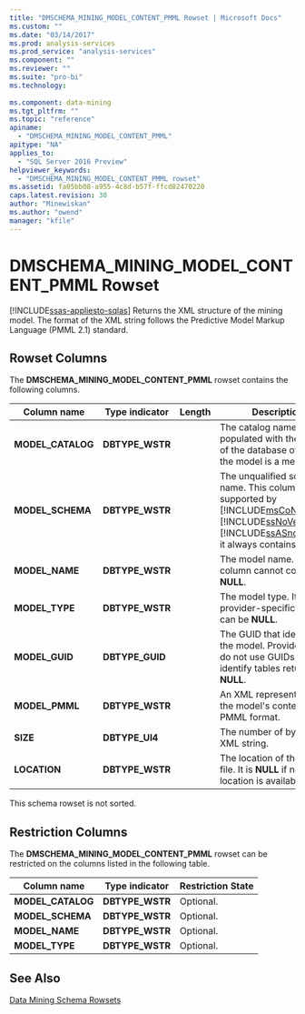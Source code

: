 ```yaml
---
title: "DMSCHEMA_MINING_MODEL_CONTENT_PMML Rowset | Microsoft Docs"
ms.custom: ""
ms.date: "03/14/2017"
ms.prod: analysis-services
ms.prod_service: "analysis-services"
ms.component: ""
ms.reviewer: ""
ms.suite: "pro-bi"
ms.technology: 
  
ms.component: data-mining
ms.tgt_pltfrm: ""
ms.topic: "reference"
apiname: 
  - "DMSCHEMA_MINING_MODEL_CONTENT_PMML"
apitype: "NA"
applies_to: 
  - "SQL Server 2016 Preview"
helpviewer_keywords: 
  - "DMSCHEMA_MINING_MODEL_CONTENT_PMML rowset"
ms.assetid: fa05bb08-a955-4c8d-b57f-ffcd82470220
caps.latest.revision: 30
author: "Minewiskan"
ms.author: "owend"
manager: "kfile"
---
```

# DMSCHEMA_MINING_MODEL_CONTENT_PMML Rowset
[!INCLUDE[ssas-appliesto-sqlas](../../../includes/ssas-appliesto-sqlas.md)]
  Returns the XML structure of the mining model. The format of the XML string follows the Predictive Model Markup Language (PMML 2.1) standard.  
  
## Rowset Columns  
 The **DMSCHEMA_MINING_MODEL_CONTENT_PMML** rowset contains the following columns.  
  
|Column name|Type indicator|Length|Description|  
|-----------------|--------------------|------------|-----------------|  
|**MODEL_CATALOG**|**DBTYPE_WSTR**||The catalog name that is populated with the name of the database of which the model is a member.|  
|**MODEL_SCHEMA**|**DBTYPE_WSTR**||The unqualified schema name. This column is not supported by [!INCLUDE[msCoName](../../../includes/msconame-md.md)] [!INCLUDE[ssNoVersion](../../../includes/ssnoversion-md.md)] [!INCLUDE[ssASnoversion](../../../includes/ssasnoversion-md.md)]; it always contains **NULL**.|  
|**MODEL_NAME**|**DBTYPE_WSTR**||The model name. This column cannot contain **NULL**.|  
|**MODEL_TYPE**|**DBTYPE_WSTR**||The model type. It is a provider-specific string. It can be **NULL**.|  
|**MODEL_GUID**|**DBTYPE_GUID**||The GUID that identifies the model. Providers that do not use GUIDs to identify tables return **NULL**.|  
|**MODEL_PMML**|**DBTYPE_WSTR**||An XML representation of the model's content in PMML format.|  
|**SIZE**|**DBTYPE_UI4**||The number of bytes in the XML string.|  
|**LOCATION**|**DBTYPE_WSTR**||The location of the XML file. It is **NULL** if no location is available.|  
  
 This schema rowset is not sorted.  
  
## Restriction Columns  
 The **DMSCHEMA_MINING_MODEL_CONTENT_PMML** rowset can be restricted on the columns listed in the following table.  
  
|Column name|Type indicator|Restriction State|  
|-----------------|--------------------|-----------------------|  
|**MODEL_CATALOG**|**DBTYPE_WSTR**|Optional.|  
|**MODEL_SCHEMA**|**DBTYPE_WSTR**|Optional.|  
|**MODEL_NAME**|**DBTYPE_WSTR**|Optional.|  
|**MODEL_TYPE**|**DBTYPE_WSTR**|Optional.|  
  
## See Also  
 [Data Mining Schema Rowsets](../../../analysis-services/schema-rowsets/data-mining/data-mining-schema-rowsets.md)  
  
  
